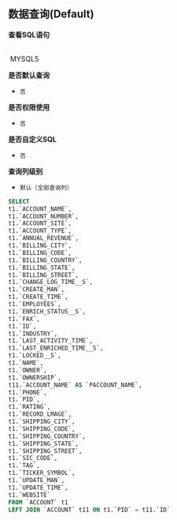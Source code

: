 ## 数据查询(Default) <!-- {docsify-ignore-all} -->



<p class="panel-title"><b>查看SQL语句</b></p>
<br>

<el-row>
&nbsp;<el-tag @click="MYSQL5 = true">MYSQL5</el-tag>
</el-row>

<br>
<p class="panel-title"><b>是否默认查询</b></p>

* `否`

<p class="panel-title"><b>是否权限使用</b></p>

* `否`

<p class="panel-title"><b>是否自定义SQL</b></p>

* `否`

<p class="panel-title"><b>查询列级别</b></p>

* `默认（全部查询列）`






<el-dialog v-model="MYSQL5" title="MYSQL5">

```sql
SELECT
t1.`ACCOUNT_NAME`,
t1.`ACCOUNT_NUMBER`,
t1.`ACCOUNT_SITE`,
t1.`ACCOUNT_TYPE`,
t1.`ANNUAL_REVENUE`,
t1.`BILLING_CITY`,
t1.`BILLING_CODE`,
t1.`BILLING_COUNTRY`,
t1.`BILLING_STATE`,
t1.`BILLING_STREET`,
t1.`CHANGE_LOG_TIME__S`,
t1.`CREATE_MAN`,
t1.`CREATE_TIME`,
t1.`EMPLOYEES`,
t1.`ENRICH_STATUS__S`,
t1.`FAX`,
t1.`ID`,
t1.`INDUSTRY`,
t1.`LAST_ACTIVITY_TIME`,
t1.`LAST_ENRICHED_TIME__S`,
t1.`LOCKED__S`,
t1.`NAME`,
t1.`OWNER`,
t1.`OWNERSHIP`,
t11.`ACCOUNT_NAME` AS `PACCOUNT_NAME`,
t1.`PHONE`,
t1.`PID`,
t1.`RATING`,
t1.`RECORD_LMAGE`,
t1.`SHIPPING_CITY`,
t1.`SHIPPING_CODE`,
t1.`SHIPPING_COUNTRY`,
t1.`SHIPPING_STATE`,
t1.`SHIPPING_STREET`,
t1.`SIC_CODE`,
t1.`TAG`,
t1.`TICKER_SYMBOL`,
t1.`UPDATE_MAN`,
t1.`UPDATE_TIME`,
t1.`WEBSITE`
FROM `ACCOUNT` t1 
LEFT JOIN `ACCOUNT` t11 ON t1.`PID` = t11.`ID` 


```

</el-dialog>

<script>
 const { createApp } = Vue
  createApp({
    data() {
      return {
                MYSQL5 : false
        
      }
    },
    methods: {
    }
  }).use(ElementPlus).mount('#app')
</script>